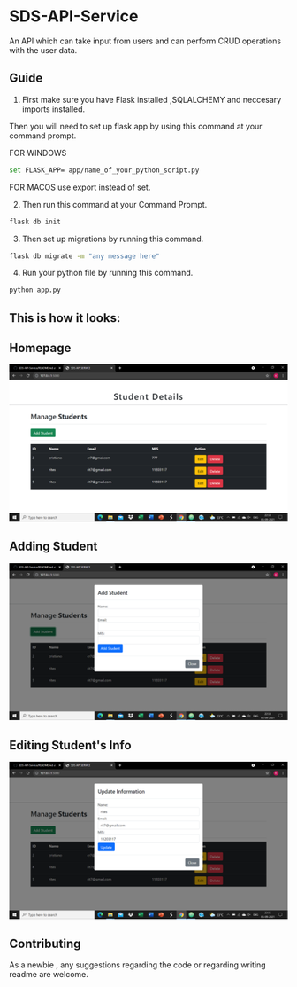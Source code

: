 # SDS-API-Service
An API which can take input from users and can perform CRUD operations with the user data.

## Guide
1) First make sure you have Flask installed ,SQLALCHEMY and neccesary imports installed.
 
Then you will need to set up flask app by using this command at your command prompt.

FOR WINDOWS 
```bash
set FLASK_APP= app/name_of_your_python_script.py
```
FOR MACOS use export instead of set.

2) Then run this command at your Command Prompt.
```bash
flask db init
```
3) Then set up migrations by running this command.
```bash
flask db migrate -m "any message here"
````
4) Run your python file by running this command.
```bash
python app.py
```
## This is how it looks: 
  ## Homepage
  ![](/images/Homepage.png)
  
  ## Adding Student
  ![](/images/Add.png)
  
  ## Editing Student's Info
  ![](/images/Update.png)
  
## Contributing
As a newbie , any suggestions regarding the code or regarding writing readme are welcome.
